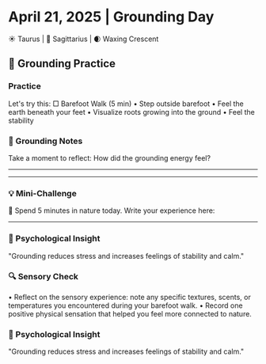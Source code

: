 # April 21, 2025 | Grounding Day
☀️ Taurus | 🌙 Sagittarius | 🌒 Waxing Crescent

## 🌱 Grounding Practice

### Practice
Let's try this:
□ Barefoot Walk (5 min)
  • Step outside barefoot
  • Feel the earth beneath your feet
  • Visualize roots growing into the ground
  • Feel the stability

### 📝 Grounding Notes
Take a moment to reflect:
How did the grounding energy feel?
_______________________
_______________________

### 💡 Mini-Challenge
🌿 Spend 5 minutes in nature today. Write your experience here:
_______________________

### 💫 Psychological Insight
"Grounding reduces stress and increases feelings of stability and calm."

### 🔍 Sensory Check
• Reflect on the sensory experience: note any specific textures, scents, or temperatures you encountered during your barefoot walk.
• Record one positive physical sensation that helped you feel more connected to nature.

### 💫 Psychological Insight
"Grounding reduces stress and increases feelings of stability and calm." 